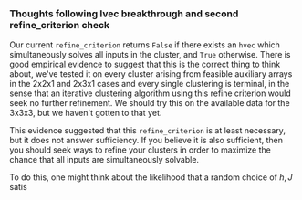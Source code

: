### Thoughts following lvec breakthrough and second refine_criterion check

Our current `refine_criterion` returns `False` if there exists an `hvec` which simultaneously solves all inputs in the cluster, and `True` otherwise. There is good empirical evidence to suggest that this is the correct thing to think about, we've tested it on every cluster arising from feasible auxiliary arrays in the 2x2x1 and 2x3x1 cases and every single clustering is terminal, in the sense that an iterative clustering algorithm using this refine criterion would seek no further refinement. We should try this on the available data for the 3x3x3, but we haven't gotten to that yet.

This evidence suggested that this `refine_criterion` is at least necessary, but it does not answer sufficiency. If you believe it is also sufficient, then you should seek ways to refine your clusters in order to maximize the chance that all inputs are simultaneously solvable.

To do this, one might think about the likelihood that a random choice of $h,J$ satis